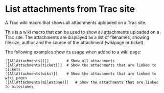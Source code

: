 # List attachments from Trac site
A Trac wiki macro that shows all attachments uploaded on a Trac site.

This is a wiki macro that can be used to show all attachments uploaded on a Trac site. 
The attachments are displayed as a list of filenames, showing filesize, author and the source of the attachment (wikipage or ticket).

The following examples show its usage when added to a wiki page:
```
[[AllAttachments()]]		# Show all attachments
[[AllAttachments(ticket)]]	# Show the attachments that are linked to tickets
[[AllAttachments(wiki)]]	# Show the attachments that are linked to wiki pages
[[AllAttachments(milestone)]]	# Show the attachments that are linked to milestones
```
